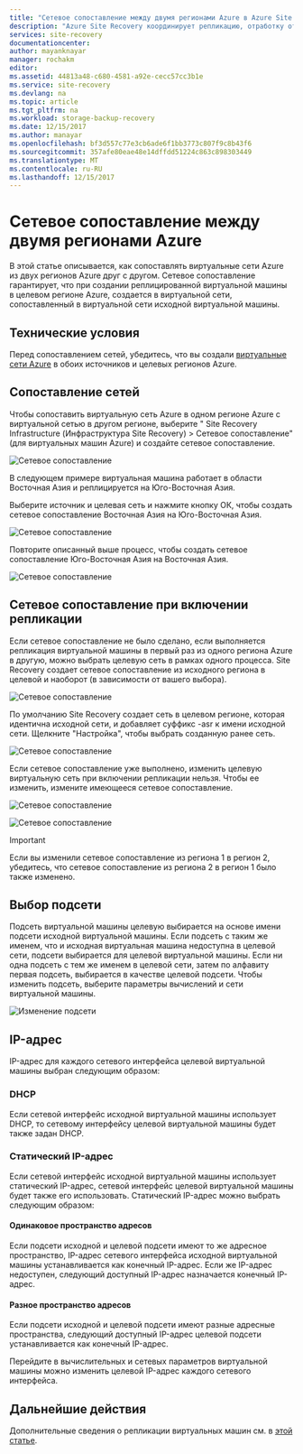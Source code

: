 ```yaml
---
title: "Сетевое сопоставление между двумя регионами Azure в Azure Site Recovery | Документация Майкрософт"
description: "Azure Site Recovery координирует репликацию, отработку отказа и восстановление виртуальных машин и физических серверов. Узнайте о функции отработки отказа с выполнением переноса в Azure или в дополнительный центр обработки данных."
services: site-recovery
documentationcenter: 
author: mayanknayar
manager: rochakm
editor: 
ms.assetid: 44813a48-c680-4581-a92e-cecc57cc3b1e
ms.service: site-recovery
ms.devlang: na
ms.topic: article
ms.tgt_pltfrm: na
ms.workload: storage-backup-recovery
ms.date: 12/15/2017
ms.author: manayar
ms.openlocfilehash: bf3d557c77e3cb6ade6f1bb3773c807f9c8b43f6
ms.sourcegitcommit: 357afe80eae48e14dffdd51224c863c898303449
ms.translationtype: MT
ms.contentlocale: ru-RU
ms.lasthandoff: 12/15/2017
---
```

# <a name="network-mapping-between-two-azure-regions"></a>Сетевое сопоставление между двумя регионами Azure


В этой статье описывается, как сопоставлять виртуальные сети Azure из двух регионов Azure друг с другом. Сетевое сопоставление гарантирует, что при создании реплицированной виртуальной машины в целевом регионе Azure, создается в виртуальной сети, сопоставленный в виртуальной сети исходной виртуальной машины.  

## <a name="prerequisites"></a>Технические условия
Перед сопоставлением сетей, убедитесь, что вы создали [виртуальные сети Azure](../virtual-network/virtual-networks-overview.md) в обоих источников и целевых регионов Azure.

## <a name="map-networks"></a>Сопоставление сетей

Чтобы сопоставить виртуальную сеть Azure в одном регионе Azure с виртуальной сетью в другом регионе, выберите " Site Recovery Infrastructure (Инфраструктура Site Recovery) > Сетевое сопоставление" (для виртуальных машин Azure) и создайте сетевое сопоставление.

![Сетевое сопоставление](./media/site-recovery-network-mapping-azure-to-azure/network-mapping1.png)


В следующем примере виртуальная машина работает в области Восточная Азия и реплицируется на Юго-Восточная Азия.

Выберите источник и целевая сеть и нажмите кнопку ОК, чтобы создать сетевое сопоставление Восточная Азия на Юго-Восточная Азия.

![Сетевое сопоставление](./media/site-recovery-network-mapping-azure-to-azure/network-mapping2.png)


Повторите описанный выше процесс, чтобы создать сетевое сопоставление Юго-Восточная Азия на Восточная Азия.

![Сетевое сопоставление](./media/site-recovery-network-mapping-azure-to-azure/network-mapping3.png)


## <a name="mapping-network-when-enabling-replication"></a>Сетевое сопоставление при включении репликации

Если сетевое сопоставление не было сделано, если выполняется репликация виртуальной машины в первый раз из одного региона Azure в другую, можно выбрать целевую сеть в рамках одного процесса. Site Recovery создает сетевое сопоставление из исходного региона в целевой и наоборот (в зависимости от вашего выбора).   

![Сетевое сопоставление](./media/site-recovery-network-mapping-azure-to-azure/network-mapping4.png)

По умолчанию Site Recovery создает сеть в целевом регионе, которая идентична исходной сети, и добавляет суффикс -asr к имени исходной сети. Щелкните "Настройка", чтобы выбрать созданную ранее сеть.

![Сетевое сопоставление](./media/site-recovery-network-mapping-azure-to-azure/network-mapping5.png)


Если сетевое сопоставление уже выполнено, изменить целевую виртуальную сеть при включении репликации нельзя. Чтобы ее изменить, измените имеющееся сетевое сопоставление.  

![Сетевое сопоставление](./media/site-recovery-network-mapping-azure-to-azure/network-mapping6.png)

![Сетевое сопоставление](./media/site-recovery-network-mapping-azure-to-azure/modify-network-mapping.png)

> [!IMPORTANT]
> Если вы изменили сетевое сопоставление из региона 1 в регион 2, убедитесь, что сетевое сопоставление из региона 2 в регион 1 было также изменено.
>
>


## <a name="subnet-selection"></a>Выбор подсети
Подсеть виртуальной машины целевую выбирается на основе имени подсети исходной виртуальной машины. Если подсеть с таким же именем, что и исходная виртуальная машина недоступна в целевой сети, подсети выбирается для целевой виртуальной машины. Если ни одна подсеть с тем же именем в целевой сети, затем по алфавиту первая подсеть, выбирается в качестве целевой подсети. Чтобы изменить подсеть, выберите параметры вычислений и сети виртуальной машины.

![Изменение подсети](./media/site-recovery-network-mapping-azure-to-azure/modify-subnet.png)


## <a name="ip-address"></a>IP-адрес

IP-адрес для каждого сетевого интерфейса целевой виртуальной машины выбран следующим образом:

### <a name="dhcp"></a>DHCP
Если сетевой интерфейс исходной виртуальной машины использует DHCP, то сетевому интерфейсу целевой виртуальной машины будет также задан DHCP.

### <a name="static-ip"></a>Статический IP-адрес
Если сетевой интерфейс исходной виртуальной машины использует статический IP-адрес, сетевой интерфейс целевой виртуальной машины будет также его использовать. Статический IP-адрес можно выбрать следующим образом:

#### <a name="same-address-space"></a>Одинаковое пространство адресов

Если подсети исходной и целевой подсети имеют то же адресное пространство, IP-адрес сетевого интерфейса исходной виртуальной машины устанавливается как конечный IP-адрес. Если же IP-адрес недоступен, следующий доступный IP-адрес назначается конечный IP-адрес.

#### <a name="different-address-space"></a>Разное пространство адресов

Если подсети исходной и целевой подсети имеют разные адресные пространства, следующий доступный IP-адрес целевой подсети устанавливается как конечный IP-адрес.

Перейдите в вычислительных и сетевых параметров виртуальной машины можно изменить целевой IP-адрес каждого сетевого интерфейса.

## <a name="next-steps"></a>Дальнейшие действия

Дополнительные сведения о репликации виртуальных машин см. в [этой статье](site-recovery-azure-to-azure-networking-guidance.md).
